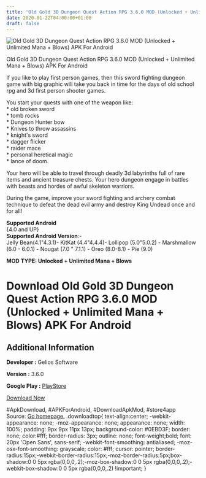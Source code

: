```yaml
---
title: 'Old Gold 3D Dungeon Quest Action RPG 3.6.0 MOD (Unlocked + Unlimited Mana + Blows) APK For Android'
date: 2020-01-22T04:00:00+01:00
draft: false
---
```


![Old Gold 3D Dungeon Quest Action RPG 3.6.0 MOD (Unlocked + Unlimited Mana + Blows) APK For Android](https://i1.wp.com/apkhome.net/wp-content/uploads/2020/01/Old-Gold-3D-Dungeon-Quest-Action-RPG-3.6.0-MOD-Unlocked-Unlimited-Mana-Blows.png "Old Gold 3D Dungeon Quest Action RPG 3.6.0 MOD (Unlocked + Unlimited Mana + Blows) APK For Android")

  

Old Gold 3D Dungeon Quest Action RPG 3.6.0 MOD (Unlocked + Unlimited Mana + Blows) APK For Android

If you like to play first person games, then this sword fighting dungeon game with big graphic will take you back in time for the days of old school rpg and 3d first person shooter games.

You start your quests with one of the weapon like:  
\* old broken sword  
\* tomb rocks  
\* Dungeon Hunter bow  
\* Knives to throw assassins  
\* knight's sword  
\* dagger flicker  
\* raider mace  
\* personal heretical magic  
\* lance of doom.

Your hero will be able to travel through deadly 3d labyrinths full of rare items and ancient treasure chests. Your hero dungeon engage in battles with beasts and hordes of awful skeleton warriors.

During the game, improve your sword fighting and archery combat technique to defeat the dead evil army and destroy King Undead once and for all!

**Supported Android**  
{4.0 and UP}  
**Supported Android Version**:-  
Jelly Bean(4.1"4.3.1)- KitKat (4.4"4.4.4)- Lollipop (5.0"5.0.2) - Marshmallow (6.0 - 6.0.1) - Nougat (7.0 " 7.1.1) - Oreo (8.0-8.1) - Pie (9.0)

**MOD TYPE: Unlocked + Unlimited Mana + Blows**

Download Old Gold 3D Dungeon Quest Action RPG 3.6.0 MOD (Unlocked + Unlimited Mana + Blows) APK For Android
===========================================================================================================

Additional Information
----------------------

**Developer :** Gelios Software

**Version :** 3.6.0

**Google Play :** [PlayStore](https://play.google.com/store/apps/details?id=com.geliosoft.oldgold)

  

[Download Now](https://store4app.co/post/old-gold-3d-dungeon-quest-action-rpg-3-6-0-mod-unlocked-unlimited-mana-blows-apk-for-android_1579618349)

  
#ApkDownload, #APKForAndroid, #DownloadApkMod, #store4app  
Source: [Go homepage.](https://store4app.co/post/old-gold-3d-dungeon-quest-action-rpg-3-6-0-mod-unlocked-unlimited-mana-blows-apk-for-android_1579618349) .downloadtop{ text-align:center; -webkit-appearance: none; -moz-appearance: none; appearance: none; width: 100%; padding: 9px 9px 11px 13px; background-color: #0EBD3F; border: none; color:#fff; border-radius: 3px; outline: none; font-weight;bold; font: 20px 'Open Sans', sans-serif; -webkit-font-smoothing: antialiased; -moz-osx-font-smoothing: grayscale; color: #fff; cursor: pointer; border-radius:15px;-webkit-border-radius:15px;-moz-border-radius:5px;box-shadow:0 0 5px rgba(0,0,0,.2);-moz-box-shadow:0 0 5px rgba(0,0,0,.2);-webkit-box-shadow:0 0 5px rgba(0,0,0,.2) !important; }